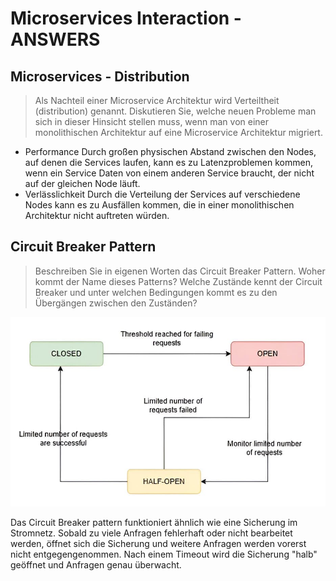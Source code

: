 # Microservices Interaction - ANSWERS

## Microservices - Distribution

> Als Nachteil einer Microservice Architektur wird Verteiltheit (distribution) genannt. Diskutieren Sie, welche neuen Probleme man sich in dieser Hinsicht stellen muss, wenn man von einer monolithischen Architektur auf eine Microservice Architektur migriert.

-   Performance
    Durch großen physischen Abstand zwischen den Nodes, auf denen die Services laufen, kann es zu Latenzproblemen kommen, wenn ein Service Daten von einem anderen Service braucht, der nicht auf der gleichen Node läuft.
-   Verlässlichkeit
    Durch die Verteilung der Services auf verschiedene Nodes kann es zu Ausfällen kommen, die in einer monolithischen Architektur nicht auftreten würden.

## Circuit Breaker Pattern

> Beschreiben Sie in eigenen Worten das Circuit Breaker Pattern. Woher kommt der Name dieses Patterns? Welche Zustände kennt der Circuit Breaker und unter welchen Bedingungen kommt es zu den Übergängen zwischen den Zuständen?

![Circuit Breaker Pattern](circuit-breaker-pattern.png)

Das Circuit Breaker pattern funktioniert ähnlich wie eine Sicherung im Stromnetz. Sobald zu viele Anfragen fehlerhaft oder nicht bearbeitet werden, öffnet sich die Sicherung und weitere Anfragen werden vorerst nicht entgegengenommen. Nach einem Timeout wird die Sicherung "halb" geöffnet und Anfragen genau überwacht.
